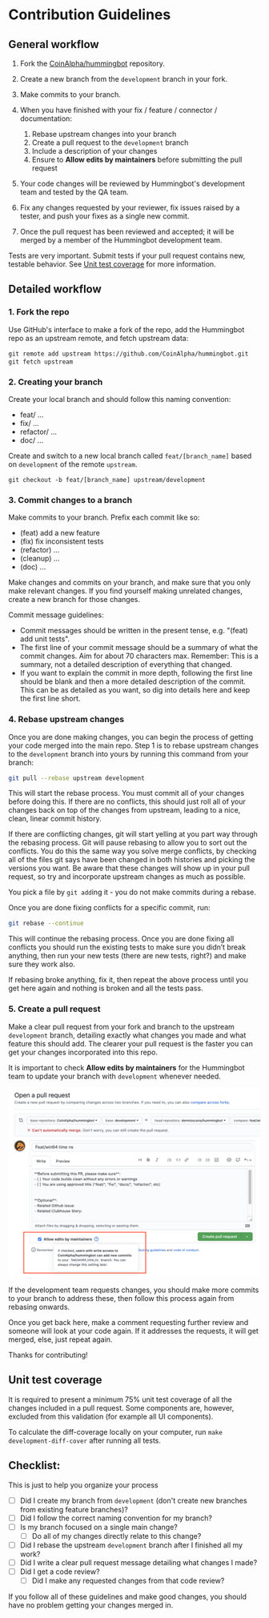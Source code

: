 # Contribution Guidelines

## General workflow

1. Fork the [CoinAlpha/hummingbot](https://github.com/CoinAlpha/hummingbot) repository.
2. Create a new branch from the `development` branch in your fork.
3. Make commits to your branch.
4. When you have finished with your fix / feature / connector / documentation:

      1. Rebase upstream changes into your branch
      1. Create a pull request to the `development` branch
      1. Include a description of your changes
      1. Ensure to **Allow edits by maintainers** before submitting the pull request

5. Your code changes will be reviewed by Hummingbot's development team and tested by the QA team.
6. Fix any changes requested by your reviewer, fix issues raised by a tester, and push your fixes as a single new commit.
7. Once the pull request has been reviewed and accepted; it will be merged by a member of the Hummingbot development team.

Tests are very important. Submit tests if your pull request contains new, testable behavior. See [Unit test coverage](#unit-test-coverage) for more information.

## Detailed workflow

### 1. Fork the repo

Use GitHub's interface to make a fork of the repo, add the Hummingbot repo as an upstream remote, and fetch upstream data:

```
git remote add upstream https://github.com/CoinAlpha/hummingbot.git
git fetch upstream
```

### 2. Creating your branch

Create your local branch and should follow this naming convention:

- feat/ ...
- fix/ ...
- refactor/ ...
- doc/ ...

Create and switch to a new local branch called `feat/[branch_name]` based on `development` of the remote `upstream`.

```
git checkout -b feat/[branch_name] upstream/development
```

### 3. Commit changes to a branch

Make commits to your branch. Prefix each commit like so:

- (feat) add a new feature
- (fix) fix inconsistent tests
- (refactor) ...
- (cleanup) ...
- (doc) ...

Make changes and commits on your branch, and make sure that you only make relevant changes. If you find yourself making unrelated changes, create a new branch for those changes.

Commit message guidelines:

- Commit messages should be written in the present tense, e.g. "(feat) add unit tests".
- The first line of your commit message should be a summary of what the commit changes. Aim for about 70 characters max. Remember: This is a summary, not a detailed description of everything that changed.
- If you want to explain the commit in more depth, following the first line should be blank and then a more detailed description of the commit. This can be as detailed as you want, so dig into details here and keep the first line short.

### 4. Rebase upstream changes

Once you are done making changes, you can begin the process of getting
your code merged into the main repo. Step 1 is to rebase upstream
changes to the `development` branch into yours by running this command
from your branch:

```bash
git pull --rebase upstream development
```

This will start the rebase process. You must commit all of your changes
before doing this. If there are no conflicts, this should just roll all
of your changes back on top of the changes from upstream, leading to a
nice, clean, linear commit history.

If there are conflicting changes, git will start yelling at you part way
through the rebasing process. Git will pause rebasing to allow you to sort
out the conflicts. You do this the same way you solve merge conflicts,
by checking all of the files git says have been changed in both histories
and picking the versions you want. Be aware that these changes will show
up in your pull request, so try and incorporate upstream changes as much
as possible.

You pick a file by `git add`ing it - you do not make commits during a
rebase.

Once you are done fixing conflicts for a specific commit, run:

```bash
git rebase --continue
```

This will continue the rebasing process. Once you are done fixing all
conflicts you should run the existing tests to make sure you didn’t break
anything, then run your new tests (there are new tests, right?) and
make sure they work also.

If rebasing broke anything, fix it, then repeat the above process until
you get here again and nothing is broken and all the tests pass.

### 5. Create a pull request

Make a clear pull request from your fork and branch to the upstream `development`
branch, detailing exactly what changes you made and what feature this
should add. The clearer your pull request is the faster you can get
your changes incorporated into this repo.

It is important to check **Allow edits by maintainers** for the Hummingbot team to update your branch with `development` whenever needed.

![Creating a pull request](documentation/docs/assets/img/pull-request-sample.png)

If the development team requests changes, you should make more commits to your
branch to address these, then follow this process again from rebasing onwards.

Once you get back here, make a comment requesting further review and
someone will look at your code again. If it addresses the requests, it will
get merged, else, just repeat again.

Thanks for contributing!

## Unit test coverage

It is required to present a minimum 75% unit test coverage of all the changes included in a pull request. Some components are, however, excluded from this validation (for example all UI components).

To calculate the diff-coverage locally on your computer, run `make development-diff-cover` after running all tests.

## Checklist:

This is just to help you organize your process

- [ ] Did I create my branch from `development` (don't create new branches from existing feature branches)?
- [ ] Did I follow the correct naming convention for my branch?
- [ ] Is my branch focused on a single main change?
  - [ ] Do all of my changes directly relate to this change?
- [ ] Did I rebase the upstream `development` branch after I finished all my
  work?
- [ ] Did I write a clear pull request message detailing what changes I made?
- [ ] Did I get a code review?
  - [ ] Did I make any requested changes from that code review?

If you follow all of these guidelines and make good changes, you should have no problem getting your changes merged in.
